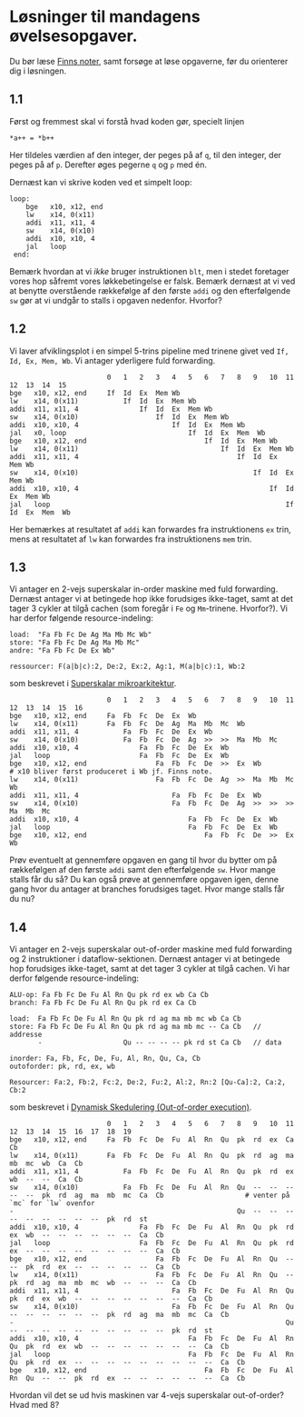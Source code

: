 
# Løsninger til mandagens øvelsesopgaver.
Du bør læse [Finns noter](https://github.com/diku-compSys/compSys-e2022-pub/blob/main/resources/Afviklingsplot/plot.md), samt forsøge at løse opgaverne, før du orienterer dig i løsningen.

## 1.1
Først og fremmest skal vi forstå hvad koden gør, specielt linjen
```
*a++ = *b++
```
Her tildeles værdien af den integer, der peges på af `q`, til den integer, der peges på af `p`. Derefter øges pegerne `q` og `p` med én.

Dernæst kan vi skrive koden ved et simpelt loop:
~~~
loop:
    bge   x10, x12, end
    lw    x14, 0(x11)
    addi  x11, x11, 4
    sw    x14, 0(x10)
    addi  x10, x10, 4
    jal   loop
 end:
~~~
Bemærk hvordan at vi _ikke_ bruger instruktionen `blt`, men i stedet foretager vores hop såfremt vores løkkebetingelse er falsk. Bemærk dernæst at vi ved at benytte overstående rækkefølge af den første `addi` og den efterfølgende `sw` gør at vi undgår to stalls i opgaven nedenfor. Hvorfor?

## 1.2

Vi laver afviklingsplot i en simpel 5-trins pipeline med trinene givet ved `If, Id, Ex, Mem, Wb`. Vi antager yderligere fuld forwarding.

```
                        0   1   2   3   4   5   6   7   8   9   10  11  12  13  14  15
bge   x10, x12, end     If  Id  Ex  Mem Wb
lw    x14, 0(x11)           If  Id  Ex  Mem Wb
addi  x11, x11, 4               If  Id  Ex  Mem Wb
sw    x14, 0(x10)                   If  Id  Ex  Mem Wb
addi  x10, x10, 4                       If  Id  Ex  Mem Wb
jal   x0, loop                              If  Id  Ex  Mem  Wb
bge   x10, x12, end                             If  Id  Ex  Mem Wb
lw    x14, 0(x11)                                   If  Id  Ex  Mem Wb
addi  x11, x11, 4                                       If  Id  Ex  Mem Wb
sw    x14, 0(x10)                                           If  Id  Ex  Mem Wb
addi  x10, x10, 4                                               If  Id  Ex  Mem Wb
jal   loop                                                          If  Id  Ex  Mem  Wb
```
Her bemærkes at resultatet af `addi` kan forwardes fra instruktionens `ex` trin, mens at resultatet af `lw` kan forwardes fra instruktionens `mem` trin.


## 1.3
Vi antager en 2-vejs superskalar in-order maskine med fuld forwarding. Dernæst antager vi at betingede hop ikke forudsiges ikke-taget, samt at det tager 3 cykler at tilgå cachen (som foregår i `Fe` og `Mm`-trinene. Hvorfor?). Vi har derfor følgende resource-indeling:
```
load:  "Fa Fb Fc De Ag Ma Mb Mc Wb"
store: "Fa Fb Fc De Ag Ma Mb Mc"
andre: "Fa Fb Fc De Ex Wb"

ressourcer: F(a|b|c):2, De:2, Ex:2, Ag:1, M(a|b|c):1, Wb:2
```
som beskrevet i [Superskalar mikroarkitektur](https://github.com/diku-compSys/compSys-e2022-pub/blob/main/resources/Afviklingsplot/superskalar.md).

```
                        0   1   2   3   4   5   6   7   8   9   10  11  12  13  14  15  16
bge   x10, x12, end     Fa  Fb  Fc  De  Ex  Wb
lw    x14, 0(x11)       Fa  Fb  Fc  De  Ag  Ma  Mb  Mc  Wb
addi  x11, x11, 4           Fa  Fb  Fc  De  Ex  Wb
sw    x14, 0(x10)           Fa  Fb  Fc  De  Ag  >>  >>  Ma  Mb  Mc
addi  x10, x10, 4               Fa  Fb  Fc  De  Ex  Wb
jal   loop                      Fa  Fb  Fc  De  Ex  Wb
bge   x10, x12, end                 Fa  Fb  Fc  De  >>  Ex  Wb                            # x10 bliver først produceret i Wb jf. Finns note.
lw    x14, 0(x11)                   Fa  Fb  Fc  De  Ag  >>  Ma  Mb  Mc  Wb
addi  x11, x11, 4                       Fa  Fb  Fc  De  Ex  Wb
sw    x14, 0(x10)                       Fa  Fb  Fc  De  Ag  >>  >>  >>  Ma  Mb  Mc
addi  x10, x10, 4                           Fa  Fb  Fc  De  Ex  Wb
jal   loop                                  Fa  Fb  Fc  De  Ex  Wb
bge   x10, x12, end                             Fa  Fb  Fc  De  >>  Ex  Wb
```
Prøv eventuelt at gennemføre opgaven en gang til hvor du bytter om på rækkefølgen af den første `addi` samt den efterfølgende `sw`. Hvor mange stalls får du så? Du kan også prøve at gennemføre opgaven igen, denne gang hvor du antager at branches forudsiges taget. Hvor mange stalls får du nu?

## 1.4
Vi antager en 2-vejs superskalar out-of-order maskine med fuld forwarding og 2 instruktioner i dataflow-sektionen. Dernæst antager vi at betingede hop forudsiges ikke-taget, samt at det tager 3 cykler at tilgå cachen. Vi har derfor følgende resource-indeling:
```
ALU-op: Fa Fb Fc De Fu Al Rn Qu pk rd ex wb Ca Cb
branch: Fa Fb Fc De Fu Al Rn Qu pk rd ex Ca Cb

load:  Fa Fb Fc De Fu Al Rn Qu pk rd ag ma mb mc wb Ca Cb
store: Fa Fb Fc De Fu Al Rn Qu pk rd ag ma mb mc -- Ca Cb   // addresse
       -                    Qu -- -- -- -- pk rd st Ca Cb   // data

inorder: Fa, Fb, Fc, De, Fu, Al, Rn, Qu, Ca, Cb
outoforder: pk, rd, ex, wb

Resourcer: Fa:2, Fb:2, Fc:2, De:2, Fu:2, Al:2, Rn:2 [Qu-Ca]:2, Ca:2, Cb:2
```
som beskrevet i [Dynamisk Skedulering (Out-of-order execution)](https://github.com/diku-compSys/compSys-e2022-pub/blob/main/resources/Afviklingsplot/ooo.md).

```
                        0   1   2   3   4   5   6   7   8   9   10  11  12  13  14  15  16  17  18  19
bge   x10, x12, end     Fa  Fb  Fc  De  Fu  Al  Rn  Qu  pk  rd  ex  Ca  Cb
lw    x14, 0(x11)       Fa  Fb  Fc  De  Fu  Al  Rn  Qu  pk  rd  ag  ma  mb  mc  wb  Ca  Cb
addi  x11, x11, 4           Fa  Fb  Fc  De  Fu  Al  Rn  Qu  pk  rd  ex  wb  --  --  Ca  Cb
sw    x14, 0(x10)           Fa  Fb  Fc  De  Fu  Al  Rn  Qu  --  --  --  --  --  pk  rd  ag  ma  mb  mc  Ca  Cb                    # venter på `mc` for `lw` ovenfor
-                                                       Qu  --  --  --  --  --  --  --  --  --  pk  rd  st
addi  x10, x10, 4               Fa  Fb  Fc  De  Fu  Al  Rn  Qu  pk  rd  ex  wb  --  --  --  --  --  --  Ca  Cb
jal   loop                      Fa  Fb  Fc  De  Fu  Al  Rn  Qu  pk  rd  ex  --  --  --  --  --  --  --  --  Ca  Cb
bge   x10, x12, end                 Fa  Fb  Fc  De  Fu  Al  Rn  Qu  --  --  pk  rd  ex  --  --  --  --  --  Ca  Cb
lw    x14, 0(x11)                   Fa  Fb  Fc  De  Fu  Al  Rn  Qu  --  pk  rd  ag  ma  mb  mc  wb  --  --  --  Ca  Cb
addi  x11, x11, 4                       Fa  Fb  Fc  De  Fu  Al  Rn  Qu  pk  rd  ex  wb  --  --  --  --  --  --  --  Ca  Cb
sw    x14, 0(x10)                       Fa  Fb  Fc  De  Fu  Al  Rn  Qu  --  --  --  --  --  --  pk  rd  ag  ma  mb  mc  Ca  Cb
-                                                                   Qu  --  --  --  --  --  --  --  --  --  --  pk  rd  st
addi  x10, x10, 4                           Fa  Fb  Fc  De  Fu  Al  Rn  Qu  pk  rd  ex  wb  --  --  --  --  --  --  --  Ca  Cb
jal   loop                                  Fa  Fb  Fc  De  Fu  Al  Rn  Qu  pk  rd  ex  --  --  --  --  --  --  --  --  --  Ca  Cb
bge   x10, x12, end                             Fa  Fb  Fc  De  Fu  Al  Rn  Qu  --  --  pk  rd  ex  --  --  --  --  --  --  Ca  Cb
```
Hvordan vil det se ud hvis maskinen var 4-vejs superskalar out-of-order? Hvad med 8?
